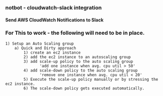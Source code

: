 ### notbot - cloudwatch-slack integration 

#### Send AWS CloudWatch Notifications to Slack 

###  For This to work - the following will need to be in place.
```
1) Setup an Auto Scaling group
    a) Quick and Dirty approach
        1) create an ec2 instance
        2) add the ec2 instance to an autoscaling group
        3) add scale-up policy to the auto scaling group
               'add one instance when avg. cpu util > 50'
        4) add scale-down policy to the auto scaling group
               'remove one instance when avg. cpu util < 20'
        5) Execute the scale-up policy manually or by stressing the ec2 instance.
        6) The scale-down policy gets executed automatically.
```
